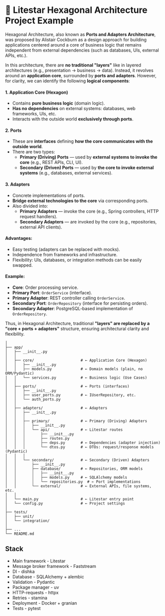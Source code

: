 # :dizzy: Litestar Hexagonal Architecture Project Example

Hexagonal Architecture, also known as **Ports and Adapters Architecture**, was proposed by Alistair Cockburn as a design approach for building applications centered around a core of business logic that remains independent from external dependencies (such as databases, UIs, external APIs, etc.).

In this architecture, there are **no traditional "layers"** like in layered architectures (e.g., presentation → business → data). Instead, it revolves around an **application core**, surrounded by **ports and adapters**. However, for clarity, we can identify the following **logical components**:

#### 1. **Application Core (Hexagon)**

- Contains **pure business logic** (domain logic).
- **Has no dependencies** on external systems: databases, web frameworks, UIs, etc.
- Interacts with the outside world **exclusively through ports**.

#### 2. **Ports**

- These are **interfaces** defining **how the core communicates with the outside world**.
- There are two types:
    - **Primary (Driving) Ports** — used by **external systems to invoke the core** (e.g., REST APIs, CLI, UI).
    - **Secondary (Driven) Ports** — used by **the core to invoke external systems** (e.g., databases, external services).

#### 3. **Adapters**

- Concrete implementations of ports.
- **Bridge external technologies to the core** via corresponding ports.
- Also divided into:
    - **Primary Adapters** — invoke the core (e.g., Spring controllers, HTTP request handlers).
    - **Secondary Adapters** — are invoked by the core (e.g., repositories, external API clients).

#### Advantages:

- Easy testing (adapters can be replaced with mocks).
- Independence from frameworks and infrastructure.
- Flexibility: UIs, databases, or integration methods can be easily swapped.

#### Example:

- **Core**: Order processing service.
- **Primary Port**: `OrderService` (interface).
- **Primary Adapter**: REST controller calling `OrderService`.
- **Secondary Port**: `OrderRepository` (interface for persisting orders).
- **Secondary Adapter**: PostgreSQL-based implementation of `OrderRepository`.

Thus, in Hexagonal Architecture, traditional **"layers" are replaced by a "core + ports + adapters"** structure, ensuring architectural clarity and flexibility.

```
│
├── app/
│   ├── __init__.py
│   │
│   ├── core/                     # ← Application Core (Hexagon)
│   │   ├── __init__.py
│   │   ├── models.py             # ← Domain models (plain, no ORM/Pydantic)
│   │   └── services.py           # ← Business logic (Use Cases)
│   │
│   ├── ports/                    # ← Ports (interfaces)
│   │   ├── __init__.py
│   │   ├── user_ports.py         # ← IUserRepository, etc.
│   │   └── auth_ports.py
│   │
│   ├── adapters/                 # ← Adapters
│   │   ├── __init__.py
│   │   │
│   │   ├── primary/              # ← Primary (Driving) Adapters
│   │   │   ├── __init__.py
│   │   │   └── api/              # ← Litestar routes
│   │   │       ├── __init__.py
│   │   │       ├── routes.py
│   │   │       ├── deps.py       # ← Dependencies (adapter injection)
│   │   │       └── dtos.py       # ← DTOs: request/response models (Pydantic)
│   │   │
│   │   └── secondary/            # ← Secondary (Driven) Adapters
│   │       ├── __init__.py
│   │       ├── database/         # ← Repositories, ORM models
│   │       │   ├── __init__.py
│   │       │   ├── models.py     # ← SQLAlchemy models
│   │       │   └── repositories.py  # ← Port implementations
│   │       └── external/         # ← External APIs, file systems, etc.
│   │
│   └── main.py                   # ← Litestar entry point
│   └── config.py                 # ← Project settings
│
├── tests/
│   ├── unit/
│   └── integration/
│
├── ...
└── README.md
```

## Stack
* Main framework - Litestar
* Message broker framework - Faststream
* DI - dishka
* Database - SQLAlchemy + alembic
* Validation - Pydantic 
* Package manager - uv
* HTTP-requests - httpx
* Retries - stamina
* Deployment - Docker + granian
* Tests - pytest